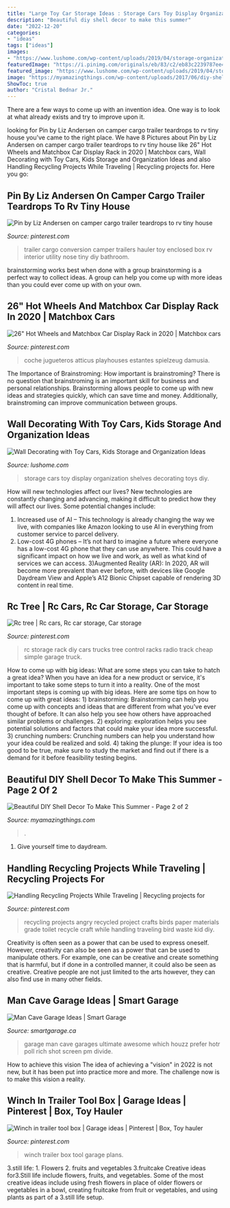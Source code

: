 ```yaml
---
title: "Large Toy Car Storage Ideas : Storage Cars Toy Display Organization Shelves Decorating Toys Diy"
description: "Beautiful diy shell decor to make this summer"
date: "2022-12-20"
categories:
- "ideas"
tags: ["ideas"]
images:
- "https://www.lushome.com/wp-content/uploads/2019/04/storage-organization-decoration-ideas-cars-kids-toys-20.jpg"
featuredImage: "https://i.pinimg.com/originals/eb/83/c2/eb83c2239787ee42ed30a176b741290c.jpg"
featured_image: "https://www.lushome.com/wp-content/uploads/2019/04/storage-organization-decoration-ideas-cars-kids-toys-20.jpg"
image: "https://myamazingthings.com/wp-content/uploads/2017/06/diy-shell-decor-9.jpg"
ShowToc: true
author: "Cristal Bednar Jr."
---
```



There are a few ways to come up with an invention idea.  One way is to look at what already exists and try to improve upon it.

	

		
looking for Pin by Liz Andersen on camper cargo trailer teardrops to rv tiny house you've came to the right place. We have 8 Pictures about Pin by Liz Andersen on camper cargo trailer teardrops to rv tiny house like 26&quot; Hot Wheels and Matchbox Car Display Rack in 2020 | Matchbox cars, Wall Decorating with Toy Cars, Kids Storage and Organization Ideas and also Handling Recycling Projects While Traveling | Recycling projects for. Here you go:
		
    
## Pin By Liz Andersen On Camper Cargo Trailer Teardrops To Rv Tiny House

<img loading=lazy src="https://i.pinimg.com/736x/f4/46/55/f44655af849df5014a330b206b3682e4.jpg" onerror="this.onerror=null;this.src='https://tse1.mm.bing.net/th?id=OIP.rWiyR1r_-OmIyKAwkEA3gwHaFj&amp;pid=15.1';" alt="Pin by Liz Andersen on camper cargo trailer teardrops to rv tiny house">

_Source: pinterest.com_

>trailer cargo conversion camper trailers hauler toy enclosed box rv interior utility nose tiny diy bathroom. 

	

brainstorming works best when done with a group
brainstorming is a perfect way to collect ideas. A group can help you come up with more ideas than you could ever come up with on your own.

    
## 26&quot; Hot Wheels And Matchbox Car Display Rack In 2020 | Matchbox Cars

<img loading=lazy src="https://i.pinimg.com/736x/b1/a2/ee/b1a2ee389f3d33414e2e3528ecd0a34f.jpg" onerror="this.onerror=null;this.src='https://tse4.mm.bing.net/th?id=OIP.uW8mlgmtqudwR3zUVv0g-QHaJ3&amp;pid=15.1';" alt="26&quot; Hot Wheels and Matchbox Car Display Rack in 2020 | Matchbox cars">

_Source: pinterest.com_

>coche jugueteros atticus playhouses estantes spielzeug damusia. 

	

The Importance of Brainstroming: How important is brainstroming?
There is no question that brainstroming is an important skill for business and personal relationships. Brainstorming allows people to come up with new ideas and strategies quickly, which can save time and money. Additionally, brainstroming can improve communication between groups.

    
## Wall Decorating With Toy Cars, Kids Storage And Organization Ideas

<img loading=lazy src="https://www.lushome.com/wp-content/uploads/2019/04/storage-organization-decoration-ideas-cars-kids-toys-20.jpg" onerror="this.onerror=null;this.src='https://tse3.mm.bing.net/th?id=OIP.1sft8gUoD51_4Qvty_E7EwHaKB&amp;pid=15.1';" alt="Wall Decorating with Toy Cars, Kids Storage and Organization Ideas">

_Source: lushome.com_

>storage cars toy display organization shelves decorating toys diy. 

	

How will new technologies affect our lives?
New technologies are constantly changing and advancing, making it difficult to predict how they will affect our lives. Some potential changes include: 
1) Increased use of AI – This technology is already changing the way we live, with companies like Amazon looking to use AI in everything from customer service to parcel delivery. 
2) Low-cost 4G phones – It’s not hard to imagine a future where everyone has a low-cost 4G phone that they can use anywhere. This could have a significant impact on how we live and work, as well as what kind of services we can access. 
3)Augmented Reality (AR): In 2020, AR will become more prevalent than ever before, with devices like Google Daydream View and Apple’s A12 Bionic Chipset capable of rendering 3D content in real time.

    
## Rc Tree | Rc Cars, Rc Car Storage, Car Storage

<img loading=lazy src="https://i.pinimg.com/originals/eb/83/c2/eb83c2239787ee42ed30a176b741290c.jpg" onerror="this.onerror=null;this.src='https://tse3.mm.bing.net/th?id=OIP.gWsLq-IUSURtNXfq8hvdZwHaNK&amp;pid=15.1';" alt="Rc tree | Rc cars, Rc car storage, Car storage">

_Source: pinterest.com_

>rc storage rack diy cars trucks tree control racks radio track cheap simple garage truck. 

	

How to come up with big ideas: What are some steps you can take to hatch a great idea?
When you have an idea for a new product or service, it's important to take some steps to turn it into a reality. One of the most important steps is coming up with big ideas. Here are some tips on how to come up with great ideas: 1) brainstorming: Brainstorming can help you come up with concepts and ideas that are different from what you've ever thought of before. It can also help you see how others have approached similar problems or challenges. 2) exploring: exploration helps you see potential solutions and factors that could make your idea more successful. 3) crunching numbers: Crunching numbers can help you understand how your idea could be realized and sold. 4) taking the plunge: If your idea is too good to be true, make sure to study the market and find out if there is a demand for it before feasibility testing begins.

    
## Beautiful DIY Shell Decor To Make This Summer - Page 2 Of 2

<img loading=lazy src="https://myamazingthings.com/wp-content/uploads/2017/06/diy-shell-decor-9.jpg" onerror="this.onerror=null;this.src='https://tse1.mm.bing.net/th?id=OIP.tj1NnDtuDKsZ2hYCxAch9gHaJQ&amp;pid=15.1';" alt="Beautiful DIY Shell Decor To Make This Summer - Page 2 of 2">

_Source: myamazingthings.com_

>. 

	

1. Give yourself time to daydream.

    
## Handling Recycling Projects While Traveling | Recycling Projects For

<img loading=lazy src="https://i.pinimg.com/736x/1e/a6/ff/1ea6ffb634c967c92dd55099bbbb0f75--recycling-projects-for-kids-recycling-ideas.jpg" onerror="this.onerror=null;this.src='https://tse1.mm.bing.net/th?id=OIP.jl6VBHvJ4Rg5wFewQvl0gAHaFj&amp;pid=15.1';" alt="Handling Recycling Projects While Traveling | Recycling projects for">

_Source: pinterest.com_

>recycling projects angry recycled project crafts birds paper materials grade toilet recycle craft while handling traveling bird waste kid diy. 

	

Creativity is often seen as a power that can be used to express oneself. However, creativity can also be seen as a power that can be used to manipulate others. For example, one can be creative and create something that is harmful, but if done in a controlled manner, it could also be seen as creative. Creative people are not just limited to the arts however, they can also find use in many other fields.

    
## Man Cave Garage Ideas | Smart Garage

<img loading=lazy src="https://www.smartgarage.ca/wp-content/uploads/2015/01/Screen-Shot-2015-01-23-at-12.55.13-PM.png" onerror="this.onerror=null;this.src='https://tse2.mm.bing.net/th?id=OIP.1rvxSwMA4RrJblD0HSeLewEXDf&amp;pid=15.1';" alt="Man Cave Garage Ideas | Smart Garage">

_Source: smartgarage.ca_

>garage man cave garages ultimate awesome which houzz prefer hotr poll rich shot screen pm divide. 

	

How to achieve this vision
The idea of achieving a "vision" in 2022 is not new, but it has been put into practice more and more. The challenge now is to make this vision a reality.

    
## Winch In Trailer Tool Box | Garage Ideas | Pinterest | Box, Toy Hauler

<img loading=lazy src="https://s-media-cache-ak0.pinimg.com/600x315/92/51/7a/92517a4921bdfe7d5a38fa9f17d5f69b.jpg" onerror="this.onerror=null;this.src='https://tse1.mm.bing.net/th?id=OIP.e9EAyN6FXQEDrhrnfDqqTQHaD4&amp;pid=15.1';" alt="Winch in trailer tool box | Garage ideas | Pinterest | Box, Toy hauler">

_Source: pinterest.com_

>winch trailer box tool garage plans. 

	

3.still life: 1. Flowers 2. fruits and vegetables 3.fruitcake
Creative ideas for3.Still life include flowers, fruits, and vegetables. Some of the most creative ideas include using fresh flowers in place of older flowers or vegetables in a bowl, creating fruitcake from fruit or vegetables, and using plants as part of a 3.still life setup.

